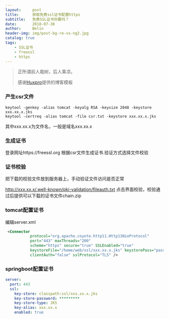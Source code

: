 ```yaml
---
layout:     post
title:      获取免费ssl证书配置https
subtitle:   免费SSL证书你要吗？
date:       2018-07-30
author:     Belin
header-img: img/post-bg-re-vs-ng2.jpg
catalog: true
tags:
    - SSL证书
    - freessl
	- https
---
```


> 正所谓前人栽树，后人乘凉。
>
> 感谢[Huxpro](https://github.com/huxpro)提供的博客模板

### 产生csr文件
```shell
keytool -genkey -alias tomcat -keyalg RSA -keysize 2048 -keystore xxx.xx.x.jks
keytool -certreq -alias tomcat -file csr.txt -keystore xxx.xx.x.jks
```
其中xxx.xx.x为文件名，一般是域名xxx.xx.x
	
### 生成证书
登录网址https://freessl.org 根据csr文件生成证书.验证方式选择文件校验

### 证书校验
把下载的校验文件放到服务器上，手动验证文件访问是否正常

http://xxx.xx.x/.well-known/pki-validation/fileauth.txt
点击界面校验，校验通过后提供可以下载的证书文件chain.zip

### tomcat配置证书
编辑server.xml
```xml
 <Connector
           protocol="org.apache.coyote.http11.Http11NioProtocol"
           port="443" maxThreads="200"
           scheme="https" secure="true" SSLEnabled="true"
           keystoreFile="/home/web/ssl/xxx.xx.x.jks" keystorePass="password"
           clientAuth="false" sslProtocol="TLS" />

```
### springboot配置证书
```yaml
server:
  port: 443
  ssl:
    key-store: classpath:ssl/xxx.xx.x.jks
    key-store-password: *********
    key-store-type: JKS
    key-alias: xxx.xx.x
    enabled: true
```